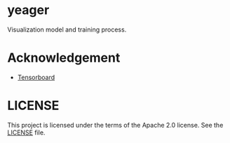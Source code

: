 # yeager


Visualization model and training process.


# Acknowledgement

* [Tensorboard](https://www.tensorflow.org/tensorboard)


# LICENSE

This project is licensed under the terms of the Apache 2.0 license. See the [LICENSE](./LICENSE) file.